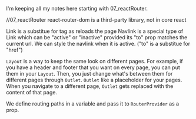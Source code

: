 I'm keeping all my notes here starting with 07_reactRouter.

//07_reactRouter
react-router-dom is a third-party library, not in core react

Link is a substitue for <a> tag as <a> reloads the page
Navlink is a special type of Link which can be "active" or "inactive" provided its "to" prop matches the current url. We can style the navlink when it is active. ("to" is a substitue for "href")

`Layout` is a way to keep the same look on different pages. For example, if you have a header and footer that you want on every page, you can put them in your `Layout`. Then, you just change what's between them for different pages through `Outlet`.
`Outlet` like a placeholder for your pages. When you navigate to a different page, `Outlet` gets replaced with the content of that page.

We define routing paths in a variable and pass it to `RouterProvider` as a prop.